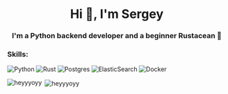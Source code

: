 <h1 align="center">Hi 👋, I'm Sergey</h1>
<h3 align="center">I'm a Python backend developer and a beginner Rustacean 🦀</h3>

### Skills:

![Python](https://img.shields.io/badge/python-3670A0?style=for-the-badge&logo=python&logoColor=ffdd54)
![Rust](https://img.shields.io/badge/rust-%23000000.svg?style=for-the-badge&logo=rust&logoColor=white)
![Postgres](https://img.shields.io/badge/postgres-%23316192.svg?style=for-the-badge&logo=postgresql&logoColor=white)
![ElasticSearch](https://img.shields.io/badge/-ElasticSearch-005571?style=for-the-badge&logo=elasticsearch)
![Docker](https://img.shields.io/badge/docker-%230db7ed.svg?style=for-the-badge&logo=docker&logoColor=white)

<p><img align="left" src="https://github-readme-stats.vercel.app/api/top-langs?username=heyyyoyy&show_icons=true&theme=gruvbox&locale=en&layout=compact" alt="heyyyoyy" /></p>

<p>&nbsp;<img align="center" src="https://github-readme-stats.vercel.app/api?username=heyyyoyy&show_icons=true&theme=gruvbox&locale=en" alt="heyyyoyy" /></p>

